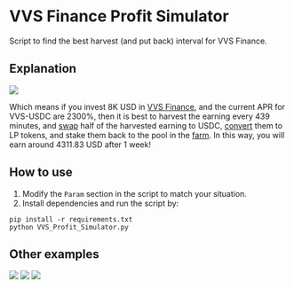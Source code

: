 # VVS Finance Profit Simulator

Script to find the best harvest (and put back) interval for VVS Finance.

## Explanation

<img src="https://raw.githubusercontent.com/eric19960304/vvs-finance-profit-simulator/main/demo/8000.png">

Which means if you invest 8K USD in [VVS Finance](https://vvs.finance/farms), and the current APR for VVS-USDC are 2300%, then it is best to harvest the earning every 439 minutes, and [swap](https://vvs.finance/swap) half of the harvested earning to USDC, [convert](https://vvs.finance/add) them to LP tokens, and stake them back to the pool in the [farm](https://vvs.finance/farms). In this way, you will earn around 4311.83 USD after 1 week!

## How to use

1. Modify the `Param` section in the script to match your situation.
2. Install dependencies and run the script by:
```
pip install -r requirements.txt
python VVS_Profit_Simulator.py
```

## Other examples

<img src="https://raw.githubusercontent.com/eric19960304/vvs-finance-profit-simulator/main/demo/1000.png">

<img src="https://raw.githubusercontent.com/eric19960304/vvs-finance-profit-simulator/main/demo/3000.png">

<img src="https://raw.githubusercontent.com/eric19960304/vvs-finance-profit-simulator/main/demo/16000.png">